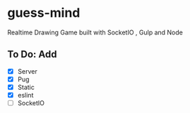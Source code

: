 # guess-mind

Realtime Drawing Game built with SocketIO , Gulp and Node

## To Do: Add
- [x] Server
- [x] Pug
- [x] Static
- [x] eslint
- [ ] SocketIO